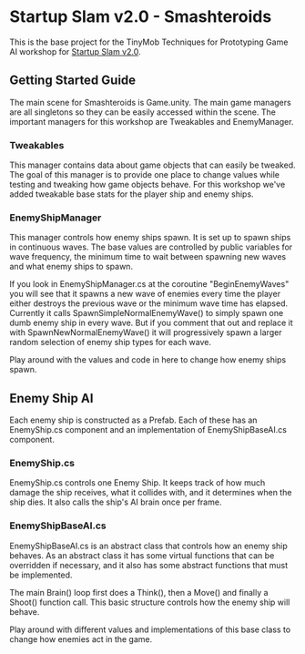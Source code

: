 # Startup Slam v2.0 - Smashteroids

This is the base project for the TinyMob Techniques for Prototyping Game AI workshop for [Startup Slam v2.0](http://www.startupslam.io/).


## Getting Started Guide

The main scene for Smashteroids is Game.unity. The main game managers are all
singletons so they can be easily accessed within the scene. The important
managers for this workshop are Tweakables and EnemyManager.

### Tweakables


This manager contains data about game objects that can easily be tweaked.
The goal of this manager is to provide one place to change values while testing
and tweaking how game objects behave. For this workshop we've added tweakable
base stats for the player ship and enemy ships.

### EnemyShipManager


This manager controls how enemy ships spawn. It is set up to spawn ships in 
continuous waves. The base values are controlled by public variables for
wave frequency, the minimum time to wait between spawning new waves and
what enemy ships to spawn.

If you look in EnemyShipManager.cs at the coroutine "BeginEnemyWaves" you
will see that it spawns a new wave of enemies every time the player either
destroys the previous wave or the minimum wave time has elapsed. Currently
it calls SpawnSimpleNormalEnemyWave() to simply spawn one dumb enemy ship
in every wave. But if you comment that out and replace it with 
SpawnNewNormalEnemyWave() it will progressively spawn a larger random selection 
of enemy ship types for each wave.

Play around with the values and code in here to change how enemy ships spawn.


## Enemy Ship AI


Each enemy ship is constructed as a Prefab. Each of these has an EnemyShip.cs
component and an implementation of EnemyShipBaseAI.cs component.

### EnemyShip.cs


EnemyShip.cs controls one Enemy Ship. It keeps track of how much damage the 
ship receives, what it collides with, and it determines when the ship dies. It 
also calls the ship's AI brain once per frame.

### EnemyShipBaseAI.cs


EnemyShipBaseAI.cs is an abstract class that controls how an enemy ship behaves.
As an abstract class it has some virtual functions that can be overridden if
necessary, and it also has some abstract functions that must be implemented.

The main Brain() loop first does a Think(), then a Move() and finally a Shoot()
function call. This basic structure controls how the enemy ship will behave.

Play around with different values and implementations of this base class to
change how enemies act in the game.